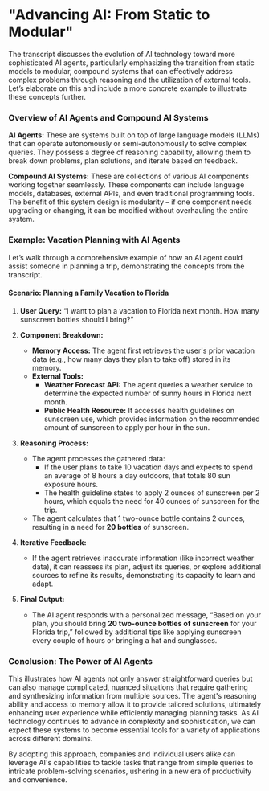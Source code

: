 # "Advancing AI: From Static to Modular"

The transcript discusses the evolution of AI technology toward more sophisticated AI agents, particularly emphasizing the transition from static models to modular, compound systems that can effectively address complex problems through reasoning and the utilization of external tools. Let’s elaborate on this and include a more concrete example to illustrate these concepts further.

### Overview of AI Agents and Compound AI Systems

**AI Agents:** These are systems built on top of large language models (LLMs) that can operate autonomously or semi-autonomously to solve complex queries. They possess a degree of reasoning capability, allowing them to break down problems, plan solutions, and iterate based on feedback. 

**Compound AI Systems:** These are collections of various AI components working together seamlessly. These components can include language models, databases, external APIs, and even traditional programming tools. The benefit of this system design is modularity – if one component needs upgrading or changing, it can be modified without overhauling the entire system.

### Example: Vacation Planning with AI Agents

Let’s walk through a comprehensive example of how an AI agent could assist someone in planning a trip, demonstrating the concepts from the transcript.

#### Scenario: Planning a Family Vacation to Florida

1. **User Query:** “I want to plan a vacation to Florida next month. How many sunscreen bottles should I bring?”

2. **Component Breakdown:**
   - **Memory Access:** The agent first retrieves the user's prior vacation data (e.g., how many days they plan to take off) stored in its memory. 
   - **External Tools:**
     - **Weather Forecast API:** The agent queries a weather service to determine the expected number of sunny hours in Florida next month.
     - **Public Health Resource:** It accesses health guidelines on sunscreen use, which provides information on the recommended amount of sunscreen to apply per hour in the sun.

3. **Reasoning Process:**
   - The agent processes the gathered data:
     - If the user plans to take 10 vacation days and expects to spend an average of 8 hours a day outdoors, that totals 80 sun exposure hours.
     - The health guideline states to apply 2 ounces of sunscreen per 2 hours, which equals the need for 40 ounces of sunscreen for the trip.
   - The agent calculates that 1 two-ounce bottle contains 2 ounces, resulting in a need for **20 bottles** of sunscreen.

4. **Iterative Feedback:**
   - If the agent retrieves inaccurate information (like incorrect weather data), it can reassess its plan, adjust its queries, or explore additional sources to refine its results, demonstrating its capacity to learn and adapt.

5. **Final Output:**
   - The AI agent responds with a personalized message, “Based on your plan, you should bring **20 two-ounce bottles of sunscreen** for your Florida trip,” followed by additional tips like applying sunscreen every couple of hours or bringing a hat and sunglasses.

### Conclusion: The Power of AI Agents

This illustrates how AI agents not only answer straightforward queries but can also manage complicated, nuanced situations that require gathering and synthesizing information from multiple sources. The agent's reasoning ability and access to memory allow it to provide tailored solutions, ultimately enhancing user experience while efficiently managing planning tasks. As AI technology continues to advance in complexity and sophistication, we can expect these systems to become essential tools for a variety of applications across different domains. 

By adopting this approach, companies and individual users alike can leverage AI's capabilities to tackle tasks that range from simple queries to intricate problem-solving scenarios, ushering in a new era of productivity and convenience.